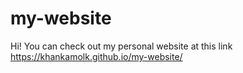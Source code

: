 # my-website

Hi! You can check out my personal website at this link https://khankamolk.github.io/my-website/
